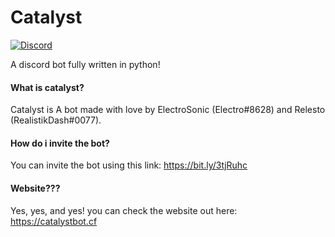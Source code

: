 # Catalyst
[![Discord](https://discordapp.com/api/guilds/790341309713088513/widget.png?style=shield)](https://discord.gg/jPa4t4UNBU)

A discord bot fully written in python!

#### What is catalyst?
Catalyst is A bot made with love by ElectroSonic (Electro#8628) and Relesto (RealistikDash#0077).

#### How do i invite the bot?
You can invite the bot using this link: https://bit.ly/3tjRuhc

#### Website???
Yes, yes, and yes! you can check the website out here: https://catalystbot.cf
